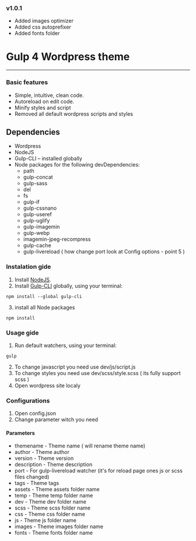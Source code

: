 ### v1.0.1

* Added images optimizer
* Added css autoprefixer
* Added fonts folder

# Gulp 4 Wordpress theme

------------------
### Basic features

* Simple, intuitive, clean code.
* Autoreload on edit code.
* Minify styles and script
* Removed all default wordpress scripts and styles



## Dependencies

* Wordpress
* NodeJS
* Gulp-CLI – installed globally
* Node packages for the following devDependencies:
    * path
    * gulp-concat
    * gulp-sass
    * del
    * fs
    * gulp-if
    * gulp-cssnano
    * gulp-useref
    * gulp-uglify
    * gulp-imagemin
    * gulp-webp
    * imagemin-jpeg-recompress
    * gulp-cache
    * gulp-livereload ( how change port look at Config options -  point 5 )



### Instalation gide

1. Install [NodeJS](https://nodejs.org/).
2. Install [Gulp-CLI](https://gulpjs.com/docs/en/getting-started/quick-start) globally, using your terminal:
```
npm install --global gulp-cli
```
3. install all Node packages
```
npm install
```

### Usage gide

1. Run default watchers, using your terminal:
```
gulp
```
2. To change javascript you need use dev/js/script.js
3. To change styles you need use dev/scss/style.scss ( its fully support scss )
4. Open wordpress site localy

### Configurations

1. Open config.json
2. Change parameter witch you need

#### Parameters
* themename - Theme name ( will rename theme name)
* author - Theme author
* version - Theme version
* description - Theme description
* port - For gulp-livereload watcher (it's for reload page ones js or scss files changed)
* tags - Theme tags
* assets - Theme assets folder name
* temp - Theme temp folder name
* dev - Theme dev folder name
* scss - Theme scss folder name
* css - Theme css folder name
* js - Theme js folder name
* images - Theme images folder name
* fonts - Theme fonts folder name